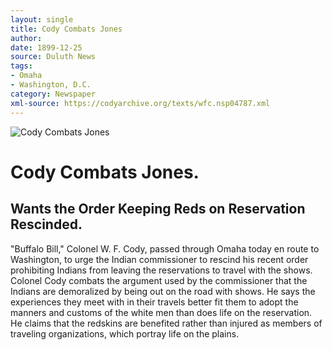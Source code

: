 ```yaml
---
layout: single
title: Cody Combats Jones
author: 
date: 1899-12-25
source: Duluth News
tags:
- Omaha
- Washington, D.C.
category: Newspaper
xml-source: https://codyarchive.org/texts/wfc.nsp04787.xml
---
```


![Cody Combats Jones](https://codyarchive.org/figures/250/wfc.nsp04787.1.jpg "Cody Combats Jones")

# Cody Combats Jones.

## Wants the Order Keeping Reds on Reservation Rescinded.

"Buffalo Bill," Colonel W. F. Cody, passed through Omaha today en route to Washington, to urge the Indian commissioner to rescind his recent order prohibiting Indians from leaving the reservations to travel with the shows. Colonel Cody combats the argument used by the commissioner that the Indians are demoralized by being out on the road with shows. He says the experiences they meet with in their travels better fit them to adopt the manners and customs of the white men than does life on the reservation. He claims that the redskins are benefited rather than injured as members of traveling organizations, which portray life on the plains.